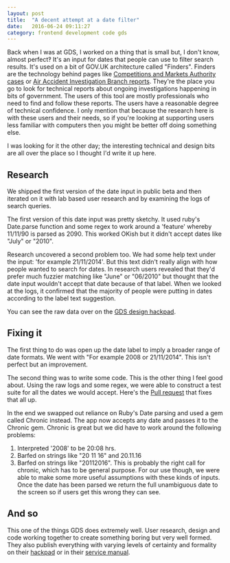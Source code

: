 ```yaml
---
layout: post
title:  "A decent attempt at a date filter"
date:   2016-06-24 09:11:27
category: frontend development code gds
---
```

Back when I was at GDS, I worked on a thing that is small but, I don't know, almost perfect&#8253;
It's an input for dates that people can use to filter search results. It's used on a bit of GOV.UK architecture called "Finders". Finders are the technology behind pages like [Competitions and Markets Authority cases](https://gov.uk/cma-cases) or [Air Accident Investigation Branch reports](https://gov.uk/aaib-reports). They're the place you go to look for technical reports about ongoing investigations happening in bits of government. The users of this tool are mostly professionals who need to find and follow these reports. The users have a reasonable degree of technical confidence. I only mention that because the research here is with these users and their needs, so if you're looking at supporting users less familiar with computers then you might be better off doing something else.

I was looking for it the other day; the interesting technical and design bits are all over the place so I thought I'd write it up here.

## Research
We shipped the first version of the date input in public beta and then iterated on it with lab based user research and by examining the logs of search queries.

The first version of this date input was pretty sketchy. It used ruby's Date.parse function and some regex to work around a 'feature' whereby 11/11/90 is parsed as 2090. This worked OKish but it didn't accept dates like "July" or "2010".

Research uncovered a second problem too. We had some help text under the input: 'for example 21/11/2014'. But this text didn't really align with how people wanted to search for dates. In research users revealed that they'd prefer much fuzzier matching like "June" or "06/2010" but thought that the date input wouldn't accept that date because of that label. When we looked at the logs, it confirmed that the majority of people were putting in dates according to the label text suggestion.

You can see the raw data over on the [GDS design hackpad](https://designpatterns.hackpad.com/Dates-vpx6XlVjIbE#:h=Date-patterns-from-users).

## Fixing it
The first thing to do was open up the date label to imply a broader range of date formats. We went with "For example 2008 or 21/11/2014". This isn't perfect but an improvement.

The second thing was to write some code. This is the other thing I feel good about. Using the raw logs and some regex, we were able to construct a test suite for all the dates we would accept. Here's the [Pull request](https://github.com/alphagov/finder-frontend/pull/122) that fixes that all up.

In the end we swapped out reliance on Ruby's Date parsing and used a gem called Chronic instead. The app now accepts any date and passes it to the Chronic gem. Chronic is great but we did have to work around the following problems:

1. Interpreted '2008' to be 20:08 hrs.
2. Barfed on strings like "20 11 16" and 20.11.16
3. Barfed on strings like "20112016". This is probably the right call for chronic, which has to be general purpose. For our use though, we were able to make some more useful assumptions with these kinds of inputs. Once the date has been parsed we return the full unambiguous date to the screen so if users get this wrong they can see.

## And so
This one of the things GDS does extremely well. User research, design and code working together to create something boring but very well formed. They also publish everything with varying levels of certainty and formality on their [hackpad](https://designpatterns.hackpad.com) or in their [service manual](https://www.gov.uk/service-manual).
